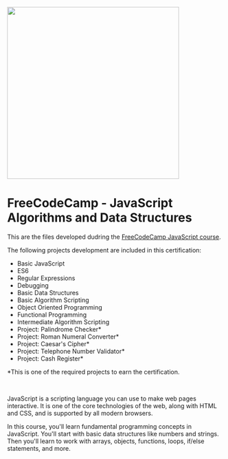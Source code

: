 <a href="https://www.freecodecamp.org/" target="_blank"><img src="https://upload.wikimedia.org/wikipedia/commons/f/fa/FreeCodeCamp_logo.svg" width="400"></a>

# FreeCodeCamp - JavaScript Algorithms and Data Structures

This are the files developed dudring the [FreeCodeCamp JavaScript course](https://www.freecodecamp.org/learn/javascript-algorithms-and-data-structures/).

The following projects development are included in this certification:

- Basic JavaScript
- ES6
- Regular Expressions
- Debugging
- Basic Data Structures
- Basic Algorithm Scripting
- Object Oriented Programming
- Functional Programming
- Intermediate Algorithm Scripting
- Project: Palindrome Checker*
- Project: Roman Numeral Converter*
- Project: Caesar's Cipher*
- Project: Telephone Number Validator*
- Project: Cash Register*

*This is one of the required projects to earn the certification.

<br/>

JavaScript is a scripting language you can use to make web pages interactive. It is one of the core technologies of the web, along with HTML and CSS, and is supported by all modern browsers.

In this course, you'll learn fundamental programming concepts in JavaScript. You'll start with basic data structures like numbers and strings. Then you'll learn to work with arrays, objects, functions, loops, if/else statements, and more.
